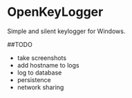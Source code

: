 OpenKeyLogger
=============

Simple and silent keylogger for Windows.

##TODO

- take screenshots
- add hostname to logs
- log to database
- persistence
- network sharing

